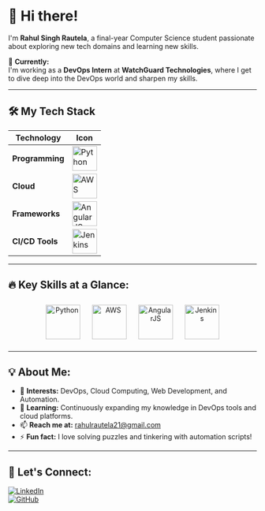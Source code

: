# 👋 Hi there!  
I'm **Rahul Singh Rautela**, a final-year Computer Science student passionate about exploring new tech domains and learning new skills.  

🎯 **Currently:**  
I'm working as a **DevOps Intern** at **WatchGuard Technologies**, where I get to dive deep into the DevOps world and sharpen my skills.  

---

## 🛠️ My Tech Stack  

| **Technology**   | **Icon**                                                                                           |
|-------------------|---------------------------------------------------------------------------------------------------|
| **Programming**   | <img alt="Python" width="50px" src="https://cdn.jsdelivr.net/gh/devicons/devicon/icons/python/python-original.svg" />  |
| **Cloud**         | <img alt="AWS" width="50px" src="https://upload.wikimedia.org/wikipedia/commons/9/93/Amazon_Web_Services_Logo.svg" />  |
| **Frameworks**    | <img alt="AngularJS" width="50px" src="https://cdn.jsdelivr.net/gh/devicons/devicon/icons/angularjs/angularjs-original.svg" />  |
| **CI/CD Tools**   | <img alt="Jenkins" width="50px" src="https://cdn.jsdelivr.net/gh/devicons/devicon/icons/jenkins/jenkins-original.svg" />  |

---

## 🔥 **Key Skills at a Glance:**  
<div align="center">
  <img alt="Python" width="70px" style="margin: 10px;" src="https://cdn.jsdelivr.net/gh/devicons/devicon/icons/python/python-original.svg" />
  <img alt="AWS" width="70px" style="margin: 10px;" src="https://cdn.jsdelivr.net/gh/devicons/devicon/icons/amazonwebservices/amazonwebservices-original.svg" />
  <img alt="AngularJS" width="70px" style="margin: 10px;" src="https://cdn.jsdelivr.net/gh/devicons/devicon/icons/angularjs/angularjs-original.svg" />
  <img alt="Jenkins" width="70px" style="margin: 10px;" src="https://cdn.jsdelivr.net/gh/devicons/devicon/icons/jenkins/jenkins-original.svg" />
</div>

---

## 💡 About Me:  
- 🔭 **Interests:** DevOps, Cloud Computing, Web Development, and Automation.  
- 🌱 **Learning:** Continuously expanding my knowledge in DevOps tools and cloud platforms.  
- 📫 **Reach me at:** rahulrautela21@gmail.com
- ⚡ **Fun fact:** I love solving puzzles and tinkering with automation scripts!  

---

## 🌟 Let's Connect:  
[![LinkedIn](https://img.shields.io/badge/-LinkedIn-blue?style=flat-square&logo=LinkedIn&logoColor=white)](https://www.linkedin.com/in/rahul-singh-rautela-351166250)  
[![GitHub](https://img.shields.io/badge/-GitHub-black?style=flat-square&logo=github&logoColor=white)](https://github.com/J007acky)  

